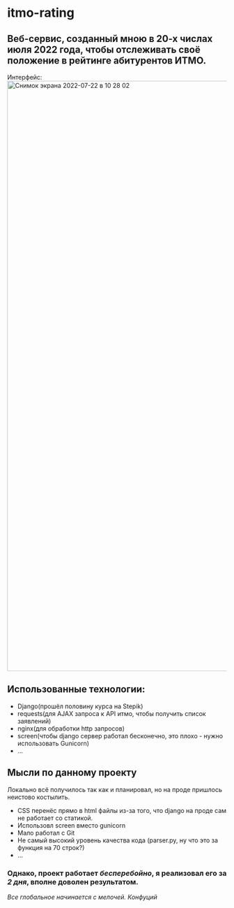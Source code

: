 # itmo-rating

## Веб-сервис, созданный мною в 20-х числах июля 2022 года, чтобы отслеживать своё положение в рейтинге абитурентов ИТМО.

Интерфейс:
<img width="1352" alt="Снимок экрана 2022-07-22 в 10 28 02" src="https://user-images.githubusercontent.com/60572329/180387337-7690dd57-a24b-4147-8cc2-4b723c64b793.png">

## Использованные технологии:
* Django(прошёл половину курса на Stepik)
* requests(для AJAX запроса к API итмо, чтобы получить список заявлений)
* nginx(для обработки http запросов)
* screen(чтобы django сервер работал бесконечно, это плохо - нужно использовать Gunicorn)
* ...

## Мысли по данному проекту
Локально всё получилось так как и планировал, но на проде пришлось неистово костылить. 
- CSS перенёс прямо в html файлы из-за того, что django на проде сам не работает со статикой.
- Использовл screen вместо gunicorn
- Мало работал с Git
- Не самый высокий уровень качества кода (parser.py, ну что это за функция на 70 строк?)
- ...

### Однако, проект работает *бесперебойно*, я реализовал его за *2 дня*, вполне доволен результатом.
*Все глобальное начинается с мелочей.
Конфуций*
